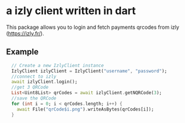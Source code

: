 # a izly client written in dart
This package allows you to login and fetch payments qrcodes from izly (https://izly.fr/).

## Example
```dart
  // Create a new IzlyClient instance
  IzlyClient izlyClient = IzlyClient("username", "password");
  //connect to izly
  await izlyClient.login();
  //get 3 QRCode
  List<Uint8List> qrCodes = await izlyClient.getNQRCode(3);
  //save the QRCode
  for (int i = 0; i < qrCodes.length; i++) {
    await File("qrCode$i.png").writeAsBytes(qrCodes[i]);
  }
```
